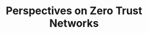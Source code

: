 ---
# Accomplishments widget.
widget: "howto"  # Widget name:  common, howto perspective, reading, cd-with-jenkins-and-docker  etc
headless: true  # This file represents a page section.
active: true  # Activate this widget? true/false
weight: 1 # Order that this section will appear.
title: "Perspectives on Zero Trust Networks"
subtitle: ""

# Date format
date_format: "Jan 2006"

# Accomplishments.
#   Add/remove as many `[[item]]` blocks below as you like.
#   `title`, `organization` and `date_start` are the required parameters.
#   Leave other parameters empty if not required.
#   Begin/end multi-line descriptions with 3 quotes `"""`.
item:
smallItem:    
 - title: "Zero Trust Trends to Watch Out For in 2020"
   summary: "securityboulevard.com"
   linkText: ""
   linkUrl: "https://securityboulevard.com/2020/01/zero-trust-trends-to-watch-out-for-in-2020/"
   openNewWindow: 
   image: "https://res.cloudinary.com/agile-seo/image/fetch/w_62,dpr_1.0,d_blank_am8gzx.png/https%3A%2F%2Flogo.clearbit.com%2Fsecurityboulevard.com%3Fsize%3D250"    
 - title: "2019 Was the Year of Zero Trust"
   summary: "avanan.com"
   linkText: ""
   linkUrl: "https://www.avanan.com/blog/zero-trust-2019"
   openNewWindow: 
   image: "https://i.embed.ly/1/display/crop?key=50aa67cde6b4412daf350e3f34226686&width=200&height=150&errorurl=https%3A%2F%2Fs2-embed-ly.s3.amazonaws.com%2Fdisplay%2Fv1%2Fimages%2Flogo.png&url=https%3A%2F%2Fwww.avanan.com%2Fhubfs%2F2019-zero-trust-featured.png%23keepProtocol"  
 - title: "What is the Zero Trust Model?"
   summary: "heimdalsecurity.com"
   linkText: ""
   linkUrl: "https://heimdalsecurity.com/blog/what-is-the-zero-trust-model/"
   openNewWindow: 
   image: "https://i.embed.ly/1/display/crop?key=50aa67cde6b4412daf350e3f34226686&width=200&height=150&errorurl=https%3A%2F%2Fs2-embed-ly.s3.amazonaws.com%2Fdisplay%2Fv1%2Fimages%2Flogo.png&url=https%3A%2F%2Fheimdalsecurity.com%2Fblog%2Fwp-content%2Fuploads%2Fzero-trust-architecture.png" 
 - title: "What Is Zero Trust, and Why Does It Work?"
   summary: "comptia.org"
   linkText: ""
   linkUrl: "https://www.comptia.org/blog/what-is-zero-trust-and-why-does-it-work"
   openNewWindow: 
   image: "https://i-cdn.embed.ly/1/display/crop?height=300&key=fd92ebbc52fc43fb98f69e50e7893c13&url=https%3A%2F%2Fcomptiacdn.azureedge.net%2Fwebcontent%2Fimages%2Fdefault-source%2Fblogs%2Fzero-trust-security.jpg%3Fsfvrsn%3D60fff2d5_4&width=636" 
 - title: "Countdown to Zero: Why Zero Trust is in the Spotlight"
   summary: "securityboulevard.com"
   linkText: ""
   linkUrl: "https://securityboulevard.com/2019/10/countdown-to-zero-why-zero-trust-is-in-the-spotlight/"
   openNewWindow: 
   image: "https://res.cloudinary.com/agile-seo/image/fetch/w_62,dpr_1.0,d_blank_am8gzx.png/https%3A%2F%2Flogo.clearbit.com%2Fsecurityboulevard.com%3Fsize%3D250" 
 - title: "Zero Trust Networks: Best Practices To “Divide and Rule” Your Network"
   summary: "blog.checkpoint.com"
   linkText: ""
   linkUrl: "https://blog.checkpoint.com/2019/10/07/zero-trust-networks-best-practices-to-divide-and-rule-your-network/"
   openNewWindow: 
   image: "https://i-cdn.embed.ly/1/display/crop?height=300&key=fd92ebbc52fc43fb98f69e50e7893c13&url=https%3A%2F%2Fblog.checkpoint.com%2Fwp-content%2Fuploads%2F2019%2F10%2Fdana1.jpg&width=636" 
 - title: "How a Zero Trust Security Strategy Makes Your Network More Secure"
   summary: "blog.ericom.com"
   linkText: ""
   linkUrl: "http://blog.ericom.com/zero-trust-security/"
   openNewWindow: 
   image: "https://i.embed.ly/1/display/crop?key=50aa67cde6b4412daf350e3f34226686&width=200&height=150&errorurl=https%3A%2F%2Fs2-embed-ly.s3.amazonaws.com%2Fdisplay%2Fv1%2Fimages%2Flogo.png&url=http%3A%2F%2Fblog.ericom.com%2Fcdn%2Fblog%2Fimages%2FZero%2520Trust%2520Security%2520III%2520blog.png" 
 - title: "The Zero Trust Approach for the Cloud"
   summary: "paloaltonetworks.com"
   linkText: ""
   linkUrl: "https://blog.paloaltonetworks.com/2019/09/cloud-zero-trust-approach/"
   openNewWindow: 
   image: "https://res.cloudinary.com/agile-seo/image/fetch/w_62,dpr_1.0,d_blank_am8gzx.png/https%3A%2F%2Flogo.clearbit.com%2Fpaloaltonetworks.com%3Fsize%3D250" 
 - title: "Istio Security: Zero-Trust Networking"
   summary: "blog.aquasec.com"
   linkText: ""
   linkUrl: "https://blog.aquasec.com/istio-kubernetes-security-zero-trust-networking"
   openNewWindow: 
   image: "https://res.cloudinary.com/agile-seo/image/fetch/w_62,dpr_1.0,d_blank_am8gzx.png/https%3A%2F%2Flogo.clearbit.com%2Fblog.aquasec.com%3Fsize%3D250" 
 - title: "Zero Trust Networking – Death to the VPN"
   summary: "cloudreach.com"
   linkText: ""
   linkUrl: "https://www.cloudreach.com/blog/zero-trust-networking-death-vpn/"
   openNewWindow: 
   image: "https://res.cloudinary.com/agile-seo/image/fetch/w_62,dpr_1.0,d_blank_am8gzx.png/https%3A%2F%2Flogo.clearbit.com%2Fcloudreach.com%3Fsize%3D250" 
 - title: "Network Security: Keys to Adopting Zero-Trust"
   summary: "securityboulevard.com"
   linkText: ""
   linkUrl: "https://securityboulevard.com/2019/08/network-security-keys-to-adopting-zero-trust-micro-segmentation/"
   openNewWindow: 
   image: "https://res.cloudinary.com/agile-seo/image/fetch/w_62,dpr_1.0,d_blank_am8gzx.png/https%3A%2F%2Flogo.clearbit.com%2Fsecurityboulevard.com%3Fsize%3D250" 
 - title: "Zero Trust is The Next Frontier in Network Security"
   summary: "govloop.com"
   linkText: ""
   linkUrl: "https://www.govloop.com/zero-trust-is-the-next-frontier-in-network-security/"
   openNewWindow: 
   image: "https://i-cdn.embed.ly/1/display/crop?height=300&key=fd92ebbc52fc43fb98f69e50e7893c13&url=https%3A%2F%2Fwww.govloop.com%2Fwp-content%2Fuploads%2F2019%2F07%2FZero-Trust-is-the-Next-Frontier-in-Network-Security-1-e1563460817879.jpeg&width=636" 
 - title: "What Is Zero Trust?"
   summary: "dzone.com"
   linkText: ""
   linkUrl: "https://dzone.com/articles/what-is-zero-trust"
   openNewWindow: 
   image: "https://res.cloudinary.com/agile-seo/image/fetch/w_62,dpr_1.0,d_blank_am8gzx.png/https%3A%2F%2Flogo.clearbit.com%2Fdzone.com%3Fsize%3D250" 
 - title: "What is Zero Trust? A Security Model"
   summary: "varonis.com"
   linkText: ""
   linkUrl: "https://www.varonis.com/blog/what-is-zero-trust/"
   openNewWindow: 
   image: "https://res.cloudinary.com/agile-seo/image/fetch/w_62,dpr_1.0,d_blank_am8gzx.png/https%3A%2F%2Flogo.clearbit.com%2Fvaronis.com%3Fsize%3D250" 
 - title: "What is Zero Trust Security?"
   summary: "csoonline.com"
   linkText: ""
   linkUrl: "https://www.csoonline.com/article/3247848/network-security/what-is-zero-trust-a-model-for-more-effective-security.html"
   openNewWindow: 
   image: "https://res.cloudinary.com/agile-seo/image/fetch/w_62,dpr_1.0,d_blank_am8gzx.png/https%3A%2F%2Flogo.clearbit.com%2Fcsoonline.com%3Fsize%3D250" 
 - title: "What is a Zero Trust Architecture?"
   summary: "paloaltonetworks.com"
   linkText: ""
   linkUrl: "https://www.paloaltonetworks.com/cyberpedia/what-is-a-zero-trust-architecture"
   openNewWindow: 
   image: "https://res.cloudinary.com/agile-seo/image/fetch/w_62,dpr_1.0,d_blank_am8gzx.png/https%3A%2F%2Flogo.clearbit.com%2Fpaloaltonetworks.com%3Fsize%3D250"
 - title: "A Brief History of Zero Trust Security"
   summary: "okta.com"
   linkText: ""
   linkUrl: "https://www.okta.com/security-blog/2018/08/a-brief-history-of-zero-trust-security/"
   openNewWindow: 
   image: "https://res.cloudinary.com/agile-seo/image/fetch/w_62,dpr_1.0,d_blank_am8gzx.png/https%3A%2F%2Flogo.clearbit.com%2Fokta.com%3Fsize%3D250"
 - title: "Zero Trust Security, What's a Zero Trust Network?"
   summary: "cloudflare.com"
   linkText: ""
   linkUrl: "https://www.cloudflare.com/learning/security/glossary/what-is-zero-trust/"
   openNewWindow: 
   image: "https://res.cloudinary.com/agile-seo/image/fetch/w_62,dpr_1.0,d_blank_am8gzx.png/https%3A%2F%2Flogo.clearbit.com%2Fcloudflare.com%3Fsize%3D250"
 - title: "4 Major Myths of Zero Trust Architecture"
   summary: "edge.siriuscom.com"
   linkText: ""
   linkUrl: "https://edge.siriuscom.com/security/4-major-myths-of-zero-trust-architecture"
   openNewWindow: 
   image: "https://res.cloudinary.com/agile-seo/image/fetch/w_62,dpr_1.0,d_blank_am8gzx.png/https%3A%2F%2Flogo.clearbit.com%2Fedge.siriuscom.com%3Fsize%3D250"
 - title: "Why You Should Embrace Zero Trust Networking"
   summary: "nojitter.com"
   linkText: ""
   linkUrl: "https://www.nojitter.com/why-you-should-embrace-zero-trust-networking"
   openNewWindow: 
   image: "https://res.cloudinary.com/agile-seo/image/fetch/w_62,dpr_1.0,d_blank_am8gzx.png/https%3A%2F%2Flogo.clearbit.com%2Fnojitter.com%3Fsize%3D250"
---